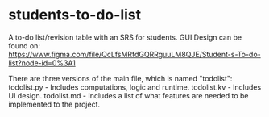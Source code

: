 # students-to-do-list
 A to-do list/revision table with an SRS for students.
 GUI Design can be found on: https://www.figma.com/file/QcLfsMRfdGQRRguuLM8QJE/Student-s-To-do-list?node-id=0%3A1
 
There are three versions of the main file, which is named "todolist":
todolist.py - Includes computations, logic and runtime.
todolist.kv - Includes UI design.
todolist.md - Includes a list of what features are needed to be implemented to the project.

